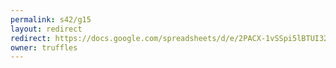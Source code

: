 ```yaml
---
permalink: s42/g15
layout: redirect
redirect: https://docs.google.com/spreadsheets/d/e/2PACX-1vSSpi5lBTUI32L0OrmsoAkZKTFXeoA_iy2l1pLnELSi_TcXMV148OUa5d4xfjXhGXp59dlWsfOgMujt/pubhtml
owner: truffles
---
```

